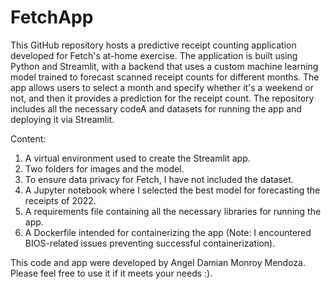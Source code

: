 # FetchApp
This GitHub repository hosts a predictive receipt counting application developed for Fetch's at-home exercise. The application is built using Python and Streamlit, with a backend that uses a custom machine learning model trained to forecast scanned receipt counts for different months. The app allows users to select a month and specify whether it's a weekend or not, and then it provides a prediction for the receipt count. The repository includes all the necessary codeA and datasets for running the app and deploying it via Streamlit.

Content:

1. A virtual environment used to create the Streamlit app.
2. Two folders for images and the model.
3. To ensure data privacy for Fetch, I have not included the dataset.
4. A Jupyter notebook where I selected the best model for forecasting the receipts of 2022.
5. A requirements file containing all the necessary libraries for running the app.
6. A Dockerfile intended for containerizing the app (Note: I encountered BIOS-related issues preventing successful containerization).

 This code and app were developed by Angel Damian Monroy Mendoza. Please feel free to use it if it meets your needs :).
